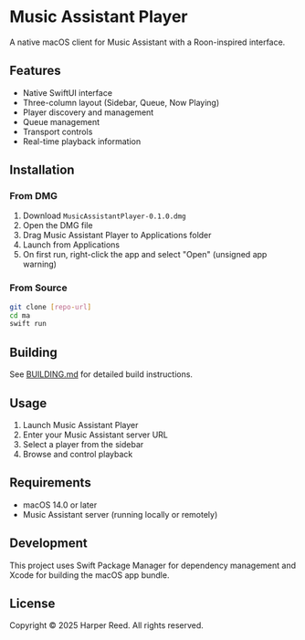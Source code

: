 # Music Assistant Player

A native macOS client for Music Assistant with a Roon-inspired interface.

## Features

- Native SwiftUI interface
- Three-column layout (Sidebar, Queue, Now Playing)
- Player discovery and management
- Queue management
- Transport controls
- Real-time playback information

## Installation

### From DMG

1. Download `MusicAssistantPlayer-0.1.0.dmg`
2. Open the DMG file
3. Drag Music Assistant Player to Applications folder
4. Launch from Applications
5. On first run, right-click the app and select "Open" (unsigned app warning)

### From Source

```bash
git clone [repo-url]
cd ma
swift run
```

## Building

See [BUILDING.md](BUILDING.md) for detailed build instructions.

## Usage

1. Launch Music Assistant Player
2. Enter your Music Assistant server URL
3. Select a player from the sidebar
4. Browse and control playback

## Requirements

- macOS 14.0 or later
- Music Assistant server (running locally or remotely)

## Development

This project uses Swift Package Manager for dependency management and Xcode for building the macOS app bundle.

## License

Copyright © 2025 Harper Reed. All rights reserved.
